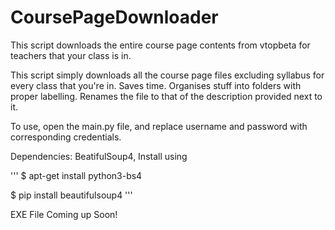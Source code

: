 # CoursePageDownloader
This script downloads the entire course page contents from vtopbeta for teachers that your class is in.




This script simply downloads all the course page files excluding syllabus for every class that you're in. Saves time. Organises stuff into folders with proper labelling. Renames the file to that of the description provided next to it. 



To use, open the main.py file, and replace username and password with corresponding credentials.


Dependencies:
BeatifulSoup4, Install using 


'''
$ apt-get install python3-bs4

$ pip install beautifulsoup4
'''


EXE File Coming up Soon!
